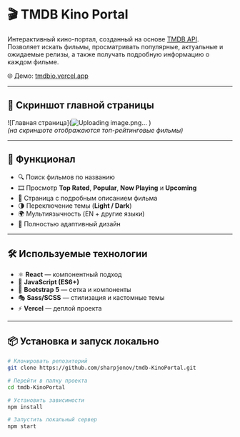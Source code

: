 # 🎬 TMDB Kino Portal

Интерактивный кино-портал, созданный на основе [TMDB API](https://www.themoviedb.org/).  
Позволяет искать фильмы, просматривать популярные, актуальные и ожидаемые релизы, а также получать подробную информацию о каждом фильме.  

🌐 Демо: [tmdbio.vercel.app](https://tmdbio.vercel.app/)  

---

## 📸 Скриншот главной страницы
![Главная страница](![Uploading image.png…]()
)  
*(на скриншоте отображаются топ-рейтинговые фильмы)*

---

## 🚀 Функционал
- 🔍 Поиск фильмов по названию
- 🎞️ Просмотр **Top Rated**, **Popular**, **Now Playing** и **Upcoming**
- 🧾 Страница с подробным описанием фильма
- 🌗 Переключение темы (**Light / Dark**)
- 🌍 Мультиязычность (EN + другие языки)
- 📱 Полностью адаптивный дизайн

---

## 🛠️ Используемые технологии
- ⚛ **React** — компонентный подход
- 📜 **JavaScript (ES6+)**
- 🎨 **Bootstrap 5** — сетка и компоненты
- 🎭 **Sass/SCSS** — стилизация и кастомные темы
- ⚡ **Vercel** — деплой проекта

---

## 📦 Установка и запуск локально
```bash
# Клонировать репозиторий
git clone https://github.com/sharpjonov/tmdb-KinoPortal.git

# Перейти в папку проекта
cd tmdb-KinoPortal

# Установить зависимости
npm install

# Запустить локальный сервер
npm start
